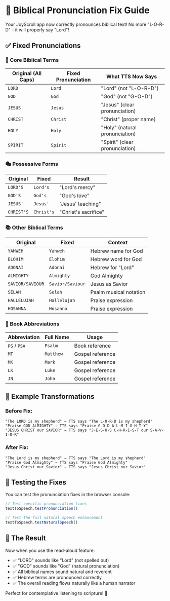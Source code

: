 # 📖 Biblical Pronunciation Fix Guide

Your JoyScroll app now correctly pronounces biblical text! No more "L-O-R-D" - it will properly say "Lord"! 

## ✅ Fixed Pronunciations

### 🎯 Core Biblical Terms
| **Original (All Caps)** | **Fixed Pronunciation** | **What TTS Now Says** |
|--------------------------|-------------------------|----------------------|
| `LORD` | `Lord` | "Lord" (not "L-O-R-D") |
| `GOD` | `God` | "God" (not "G-O-D") |
| `JESUS` | `Jesus` | "Jesus" (clear pronunciation) |
| `CHRIST` | `Christ` | "Christ" (proper name) |
| `HOLY` | `Holy` | "Holy" (natural pronunciation) |
| `SPIRIT` | `Spirit` | "Spirit" (clear pronunciation) |

### 🎭 Possessive Forms
| **Original** | **Fixed** | **Result** |
|--------------|-----------|------------|
| `LORD'S` | `Lord's` | "Lord's mercy" |
| `GOD'S` | `God's` | "God's love" |
| `JESUS'` | `Jesus'` | "Jesus' teaching" |
| `CHRIST'S` | `Christ's` | "Christ's sacrifice" |

### 📚 Other Biblical Terms
| **Original** | **Fixed** | **Context** |
|--------------|-----------|-------------|
| `YAHWEH` | `Yahweh` | Hebrew name for God |
| `ELOHIM` | `Elohim` | Hebrew word for God |
| `ADONAI` | `Adonai` | Hebrew for "Lord" |
| `ALMIGHTY` | `Almighty` | God Almighty |
| `SAVIOR/SAVIOUR` | `Savior/Saviour` | Jesus as Savior |
| `SELAH` | `Selah` | Psalm musical notation |
| `HALLELUJAH` | `Hallelujah` | Praise expression |
| `HOSANNA` | `Hosanna` | Praise expression |

### 📖 Book Abbreviations
| **Abbreviation** | **Full Name** | **Usage** |
|------------------|---------------|-----------|
| `PS` / `PSA` | `Psalm` | Book reference |
| `MT` | `Matthew` | Gospel reference |
| `MK` | `Mark` | Gospel reference |
| `LK` | `Luke` | Gospel reference |
| `JN` | `John` | Gospel reference |

## 🎵 Example Transformations

### Before Fix:
```
"The LORD is my shepherd" → TTS says "The L-O-R-D is my shepherd"
"Praise GOD ALMIGHTY" → TTS says "Praise G-O-D A-L-M-I-G-H-T-Y"
"JESUS CHRIST our SAVIOR" → TTS says "J-E-S-U-S C-H-R-I-S-T our S-A-V-I-O-R"
```

### After Fix:
```
"The Lord is my shepherd" → TTS says "The Lord is my shepherd"
"Praise God Almighty" → TTS says "Praise God Almighty"
"Jesus Christ our Savior" → TTS says "Jesus Christ our Savior"
```

## 🔧 Testing the Fixes

You can test the pronunciation fixes in the browser console:

```javascript
// Test specific pronunciation fixes
textToSpeech.testPronunciation()

// Test the full natural speech enhancement
textToSpeech.testNaturalSpeech()
```

## 🎉 The Result

Now when you use the read-aloud feature:
- ✅ "LORD" sounds like "Lord" (not spelled out)
- ✅ "GOD" sounds like "God" (natural pronunciation)
- ✅ All biblical names sound natural and reverent
- ✅ Hebrew terms are pronounced correctly
- ✅ The overall reading flows naturally like a human narrator

Perfect for contemplative listening to scripture! 🙏